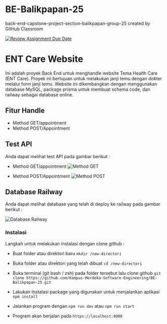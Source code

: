 # BE-Balikpapan-25

back-end-capstone-project-section-balikpapan-group-25 created by GitHub Classroom


[![Review Assignment Due Date](https://classroom.github.com/assets/deadline-readme-button-24ddc0f5d75046c5622901739e7c5dd533143b0c8e959d652212380cedb1ea36.svg)](https://classroom.github.com/assignment-invitations/f421ef115e75890d62db3b224fa5757a)

# ENT Care Website

Ini adalah proyek Back End untuk menghandle website Tema Health Care (ENT Care). Proyek ini bertujuan untuk melakukan janji temu dengan dokter melalui form janji temu. Website ini dikembangkan dengan menggunakan database MySQL, package prisma untuk membuat schema code, dan railway sebagai database online.

## Fitur Handle

- Method GET/appointment
- Method POST/Appointment

## Test API

Anda dapat melihat test API pada gambar berikut :

- Method GET/appointment
  ![Method GET](https://i.ibb.co/9pDfQkZ/Screenshot-135.png)

- Method POST/Appointment
  ![Method POST](https://i.ibb.co/sQ3kyM6/Screenshot-136.png)

## Database Railway

Anda dapat melihat database yang telah di deploy ke railway pada gambar berikut :

![Database Railway](https://i.ibb.co/9bghpys/Screenshot-138.png)

### Instalasi

Langkah untuk melakukan instalasi dengan clone github :

- Buat folder atau direktori baru
  `mkdir /new-directori`

- Buka folder atau direktori yang telah dibuat
  `cd /new-directori`

- Buka terminal (git bash / zsh) pada folder tersebut lalu clone github
  `git clone https://github.com/Kampus-Merdeka-Software-Engineering/BE-Balikpapan-25.git`

- Lakukan Instalasi package yang digunakan untuk menjalankan aplikasi
  `npm install`

- Jalankan program dengan
  `npm run dev` atau `npm run start`

- Program akan berjalan pada
  `https://localhost:4000`
